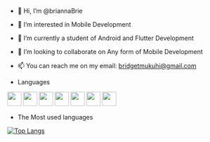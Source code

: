 - 👋 Hi, I’m @briannaBrie
- 👀 I’m interested in Mobile Development
- 🌱 I’m currently a student of Android and  Flutter Development
- 💞️ I’m looking to collaborate on Any form of Mobile Development
- 📫 You can reach me on my email: bridgetmukuhi@gmail.com


- Languages

<img height="32" src="https://cdn.simpleicons.org/javascript?viewbox=auto" /> <img height="32" src="https://cdn.simpleicons.org/flutter?viewbox=auto" />
<img height="32" src="https://cdn.simpleicons.org/dart?viewbox=auto" />
<img height="32" src="https://cdn.simpleicons.org/css?viewbox=auto" />
<img height="32" src="https://cdn.simpleicons.org/c++?viewbox=auto" />
<img height="32" src="https://cdn.simpleicons.org/react?viewbox=auto" />
<img height="32" src="https://cdn.simpleicons.org/python?viewbox=auto" />

- The Most used languages

[![Top Langs](https://github-readme-stats.vercel.app/api/top-langs/?username=briannaBrie&layout=donut-vertical)](https://github.com/briannaBrie/github-readme-stats)
<!---
briannaBrie/briannaBrie is a ✨ special ✨ repository because its `README.md` (this file) appears on your GitHub profile.
You can click the Preview link to take a look at your changes.
--->
